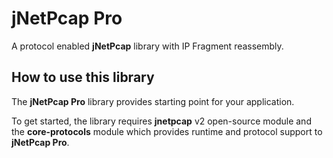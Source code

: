 # jNetPcap Pro
A protocol enabled **jNetPcap** library with IP Fragment reassembly.

## How to use this library
The **jNetPcap Pro** library provides starting point for your application. 

To get started, the library requires **jnetpcap** v2 open-source module and the **core-protocols** module which provides runtime and protocol support to **jNetPcap Pro**.
